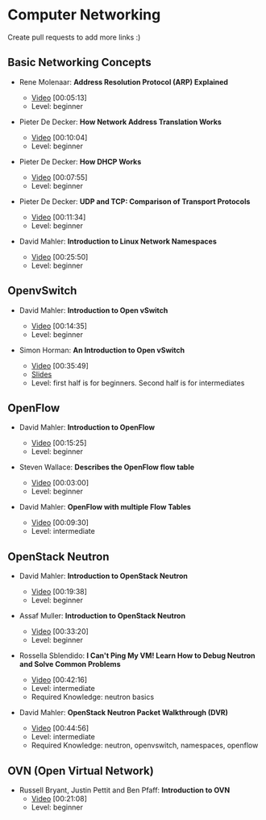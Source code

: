 Computer Networking
===================
Create pull requests to add more links :)

## Basic Networking Concepts
* Rene Molenaar: **Address Resolution Protocol (ARP) Explained**
    * [Video](https://www.youtube.com/watch?v=xTOyZ6TWQdM) [00:05:13]
    * Level: beginner

* Pieter De Decker: **How Network Address Translation Works**
    * [Video](https://www.youtube.com/watch?v=QBqPzHEDzvo) [00:10:04]
    * Level: beginner

* Pieter De Decker: **How DHCP Works**
    * [Video](https://www.youtube.com/watch?v=RUZohsAxPxQ) [00:07:55]
    * Level: beginner

* Pieter De Decker: **UDP and TCP: Comparison of Transport Protocols**
    * [Video](https://www.youtube.com/watch?v=Vdc8TCESIg8) [00:11:34]
    * Level: beginner

* David Mahler: **Introduction to Linux Network Namespaces**
    * [Video](https://www.youtube.com/watch?v=_WgUwUf1d34) [00:25:50]
    * Level: beginner

## OpenvSwitch
* David Mahler: **Introduction to Open vSwitch**
    * [Video](https://www.youtube.com/watch?v=rYW7kQRyUvA) [00:14:35]
    * Level: beginner

* Simon Horman: **An Introduction to Open vSwitch**
    * [Video](https://www.youtube.com/watch?v=_PCRNUB7oNw) [00:35:49]
    * [Slides](http://openvswitch.org/slides/openvswitch.en-2.pdf)
    * Level: first half is for beginners. Second half is for intermediates

## OpenFlow
* David Mahler: **Introduction to OpenFlow**
    * [Video](https://www.youtube.com/watch?v=l25Ukkmk6Sk) [00:15:25]
    * Level: beginner

* Steven Wallace: **Describes the OpenFlow flow table**
    * [Video](https://www.youtube.com/watch?v=-xLQHld3fPI) [00:03:00]
    * Level: beginner

* David Mahler: **OpenFlow with multiple Flow Tables**
    * [Video](https://www.youtube.com/watch?v=TD5wmoD7XOE) [00:09:30]
    * Level: intermediate

## OpenStack Neutron
* David Mahler: **Introduction to OpenStack Neutron**
    * [Video](https://www.youtube.com/watch?v=yqFpyubsYfE) [00:19:38]
    * Level: beginner

* Assaf Muller: **Introduction to OpenStack Neutron**
    * [Video](https://www.youtube.com/watch?v=IGGgVuZe7UA) [00:33:20]
    * Level: beginner

* Rossella Sblendido: **I Can't Ping My VM! Learn How to Debug Neutron and Solve Common Problems**
    * [Video](https://www.youtube.com/watch?v=aNA8Pvewu2M) [00:42:16]
    * Level: intermediate
    * Required Knowledge: neutron basics

* David Mahler: **OpenStack Neutron Packet Walkthrough (DVR)**
    * [Video](https://www.youtube.com/watch?v=7IXEtUEZslg) [00:44:56]
    * Level: intermediate
    * Required Knowledge: neutron, openvswitch, namespaces, openflow

## OVN (Open Virtual Network)
* Russell Bryant, Justin Pettit and Ben Pfaff: **Introduction to OVN**
    * [Video](https://www.youtube.com/watch?v=v1xkJjnuzhk) [00:21:08]
    * Level: beginner
